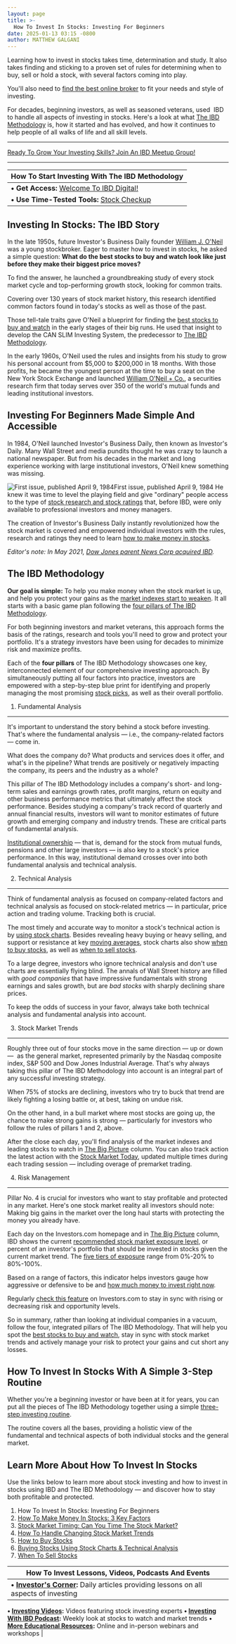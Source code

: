 ```yaml
---
layout: page
title: >-
  How To Invest In Stocks: Investing For Beginners
date: 2025-01-13 03:15 -0800
author: MATTHEW GALGANI
---
```





Learning how to invest in stocks takes time, determination and study. It also takes finding and sticking to a proven set of rules for determining when to buy, sell or hold a stock, with several factors coming into play.




You'll also need to [find the best online broker](https://www.investors.com/best-online-brokers-2024/) to fit your needs and style of investing.


For decades, beginning investors, as well as seasoned veterans, used  IBD to handle all aspects of investing in stocks. Here's a look at what [The IBD Methodology](https://www.investors.com/how-to-invest/investors-corner/stock-market-investing-ibd-methodology/) is, how it started and has evolved, and how it continues to help people of all walks of life and all skill levels.




---


[Ready To Grow Your Investing Skills? Join An IBD Meetup Group!](https://www.investors.com/how-to-invest/how-to-invest-in-stocks-socially-with-ibd-meetup-groups/)




---




| How To Start Investing With The IBD Methodology |
| --- |
| **• Get Access:** [Welcome To IBD Digital!](https://shop.investors.com/offer/splashresponsive.aspx?id=IBD-New-Member&intcode=NewMemberP)
**• Use Time-Tested Tools:** [Stock Checkup](http://research.investors.com/stockcheckup.aspx) | [Stock Lists](https://www.investors.com/stock-lists/stocks-to-watch-top-rated-ipos-big-caps-and-growth-stocks/) | [Stock Screener](https://www.investors.com/research/best-stocks-to-buy-watch-ibd-screen-of-the-day/) | [Stock Charts](http://research.investors.com/stock-charts/nasdaq-nasdaq-composite-0ndqc.htm) |


**Investing In Stocks: The IBD Story**
--------------------------------------


In the late 1950s, future Investor's Business Daily founder [William J. O'Neil](https://www.investors.com/news/william-oneil-legendary-investor-ibd-founder-canslim-creator/) was a young stockbroker. Eager to master how to invest in stocks, he asked a simple question: **What do the best stocks to buy and watch look like just before they make their biggest price moves?**


To find the answer, he launched a groundbreaking study of every stock market cycle and top-performing growth stock, looking for common traits.


Covering over 130 years of stock market history, this research identified common factors found in today's stocks as well as those of the past.


Those tell-tale traits gave O'Neil a blueprint for finding the [best stocks to buy and watch](https://www.investors.com/research/best-stocks-to-buy-now/) in the early stages of their big runs. He used that insight to develop the CAN SLIM Investing System, the predecessor to [The IBD Methodology](https://www.investors.com/how-to-invest/investors-corner/stock-market-investing-ibd-methodology/).


In the early 1960s, O'Neil used the rules and insights from his study to grow his personal account from $5,000 to $200,000 in 18 months. With those profits, he became the youngest person at the time to buy a seat on the New York Stock Exchange and launched [William O'Neil + Co.](https://www.daicompanies.com/the-dai-companies/), a securities research firm that today serves over 350 of the world's mutual funds and leading institutional investors.


**Investing For Beginners Made Simple And Accessible**
------------------------------------------------------


In 1984, O'Neil launched Investor's Business Daily, then known as Investor's Daily. Many Wall Street and media pundits thought he was crazy to launch a national newspaper. But from his decades in the market and long experience working with large institutional investors, O'Neil knew something was missing.


![First issue, published April 9, 1984](https://www.investors.com/wp-content/uploads/2021/02/FirstIssue.jpg)First issue, published April 9, 1984
He knew it was time to level the playing field and give "ordinary" people access to the type of [stock research and stock ratings](https://www.investors.com/how-to-invest/how-to-buy-stocks-using-stock-lists-stock-ratings-stock-screener) that, before IBD, were only available to professional investors and money managers.


The creation of Investor's Business Daily instantly revolutionized how the stock market is covered and empowered individual investors with the rules, research and ratings they need to learn [how to make money in stocks](https://www.amazon.com/How-Make-Money-Stocks-Winning/dp/0071614133/ref=sr_1_2?dchild=1&keywords=bill+o%27neil+stocks&qid=1613511153&sr=8-2).


*Editor's note: In May 2021, [Dow Jones parent News Corp acquired IBD](https://www.investors.com/news/dow-jones-parent-news-corp-buying-investors-business-daily/).*


The IBD Methodology
-------------------


**Our goal is simple:** To help you make money when the stock market is up, and help you protect your gains as the [market indexes start to weaken](https://www.investors.com/how-to-invest/how-to-handle-changing-stock-market-trends). It all starts with a basic game plan following the [four pillars of The IBD Methodology](https://www.investors.com/how-to-invest/investors-corner/stock-market-investing-ibd-methodology/).


For both beginning investors and market veterans, this approach forms the basis of the ratings, research and tools you'll need to grow and protect your portfolio. It's a strategy investors have been using for decades to minimize risk and maximize profits.


Each of the **four pillars** of The IBD Methodology showcases one key, interconnected element of our comprehensive investing approach. By simultaneously putting all four factors into practice, investors are empowered with a step-by-step blue print for identifying and properly managing the most promising [stock picks](https://www.investors.com/how-to-invest/how-to-buy-stocks-using-stock-lists-stock-ratings-stock-screener), as well as their overall portfolio.


1. Fundamental Analysis
-----------------------


It's important to understand the story behind a stock before investing.  That's where the fundamental analysis — i.e., the company-related factors — come in.


What does the company do? What products and services does it offer, and what's in the pipeline? What trends are positively or negatively impacting the company, its peers and the industry as a whole?


This pillar of The IBD Methodology includes a company's short- and long-term sales and earnings growth rates, profit margins, return on equity and other business performance metrics that ultimately affect the stock performance. Besides studying a company's track record of quarterly and annual financial results, investors will want to monitor estimates of future growth and emerging company and industry trends. These are critical parts of fundamental analysis.


[Institutional ownership](https://www.investors.com/how-to-invest/investors-corner/before-buying-stocks-check-the-institutional-ownership/) — that is, demand for the stock from mutual funds, pensions and other large investors — is also key to a stock's price performance. In this way, institutional demand crosses over into both fundamental analysis and technical analysis.


2. Technical Analysis
---------------------


Think of fundamental analysis as focused on company-related factors and technical analysis as focused on stock-related metrics — in particular, price action and trading volume. Tracking both is crucial.


The most timely and accurate way to monitor a stock's technical action is by [using stock charts](https://www.investors.com/how-to-invest/how-to-read-stock-charts-understanding-technical-analysis/). Besides revealing heavy buying or heavy selling, and support or resistance at key [moving averages](https://www.investors.com/how-to-invest/investors-corner/moving-averages-provide-effective-tool-for-your-trading/), stock charts also show [when to buy stocks](https://www.investors.com/how-to-invest/how-to-buy-stocks-using-stock-lists-stock-ratings-stock-screener/), as well as [when to sell stocks](https://www.investors.com/how-to-invest/when-to-sell-stocks/).


To a large degree, investors who ignore technical analysis and don't use charts are essentially flying blind. The annals of Wall Street history are filled with *good* *companies* that have impressive fundamentals with strong earnings and sales growth, but are *bad stocks* with sharply declining share prices.


To keep the odds of success in your favor, always take both technical analysis and fundamental analysis into account.


3. Stock Market Trends
----------------------


Roughly three out of four stocks move in the same direction — up or down —  as the general market, represented primarily by the Nasdaq composite index, S&P 500 and Dow Jones Industrial Average. That's why always taking this pillar of The IBD Methodology into account is an integral part of any successful investing strategy.


When 75% of stocks are declining, investors who try to buck that trend are likely fighting a losing battle or, at best, taking on undue risk.


On the other hand, in a bull market where most stocks are going up, the chance to make strong gains is strong — particularly for investors who follow the rules of pillars 1 and 2, above.


After the close each day, you'll find analysis of the market indexes and leading stocks to watch in [The Big Picture](https://www.investors.com/category/market-trend/the-big-picture/) column. You can also track action the latest action with the [Stock Market Today](https://www.investors.com/news/stock-market-today-stock-market-news/), updated multiple times during each trading session — including overage of premarket trading.


4. Risk Management
------------------


Pillar No. 4 is crucial for investors who want to stay profitable and protected in any market. Here's one stock market reality all investors should note: Making big gains in the market over the long haul starts with protecting the money you already have.


Each day on the Investors.com homepage and in [The Big Picture](https://www.investors.com/category/market-trend/the-big-picture/) column, IBD shows the current [recommended stock market exposure level,](https://www.investors.com/market-trend/ibds-etf-market-strategy/ibds-etf-market-strategy/) or percent of an investor's portfolio that should be invested in stocks given the current market trend. The [five tiers of exposure](https://www.investors.com/how-to-invest/stock-market-timing-how-to-invest-in-stocks-tracking-bull-markets-bear-markets-stock-market-trends/#MarketExposure) range from 0%-20% to 80%-100%.


Based on a range of factors, this indicator helps investors gauge how aggressive or defensive to be and [how much money to invest right now](https://www.investors.com/how-to-invest/investors-corner/risk-management-in-the-stock-market-how-much-money-to-invest-now/).


Regularly [check this feature](https://www.investors.com/market-trend/ibds-etf-market-strategy/ibds-etf-market-strategy/) on Investors.com to stay in sync with rising or decreasing risk and opportunity levels.


So in summary, rather than looking at individual companies in a vacuum, follow the four, integrated pillars of The IBD Methodology. That will help you spot the [best stocks to buy and watch](https://www.investors.com/research/best-stocks-to-buy-now/), stay in sync with stock market trends and actively manage your risk to protect your gains and cut short any losses.


How To Invest In Stocks With A Simple 3-Step Routine
----------------------------------------------------


Whether you're a beginning investor or have been at it for years, you can put all the pieces of The IBD Methodology together using a simple [three-step investing routine](https://www.investors.com/how-to-invest/investors-corner/investing-in-stocks-stock-investing-with-three-step-routine/#simpleinvestingroutine).


The routine covers all the bases, providing a holistic view of the fundamental and technical aspects of both individual stocks and the general market.



Learn More About How To Invest In Stocks
----------------------------------------


Use the links below to learn more about stock investing and how to invest in stocks using IBD and The IBD Methodology — and discover how to stay both profitable and protected.



1. How To Invest In Stocks: Investing For Beginners
2. [How To Make Money In Stocks: 3 Key Factors](https://www.investors.com/how-to-invest/stock-investing-how-to-make-money-in-stock-3-key-factors)
3. [Stock Market Timing: Can You Time The Stock Market?](https://www.investors.com/how-to-invest/stock-market-timing-how-to-invest-in-stocks-tracking-bull-markets-bear-markets-stock-market-trends)
4. [How To Handle Changing Stock Market Trends](https://www.investors.com/how-to-invest/how-to-handle-changing-stock-market-trends)
5. [How to Buy Stocks](https://www.investors.com/how-to-invest/how-to-buy-stocks-using-stock-lists-stock-ratings-stock-screener)
6. [Buying Stocks Using Stock Charts & Technical Analysis](https://www.investors.com/how-to-invest/stock-charts-buying-stocks-using-technical-analysis)
7. [When To Sell Stocks](https://www.investors.com/how-to-invest/when-to-sell-stocks)





| How To Invest Lessons, Videos, Podcasts And Events |
| --- |
| **• [Investor's Corner](https://www.investors.com/category/how-to-invest/investors-corner/):** Daily articles providing lessons on all aspects of investing
**• [Investing Videos](https://www.investors.com/ibd-videos):** Videos featuring stock investing experts
**• [Investing With IBD Podcast](https://get.investors.com/podcast/?src=A00511A):** Weekly look at stocks to watch and market trends
**• [More Educational Resources](https://get.investors.com/events/):** Online and in-person webinars and workshops |


###### 





